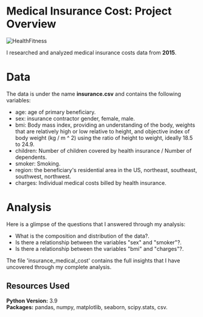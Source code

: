 # Medical Insurance Cost: Project Overview

![HealthFitness](https://user-images.githubusercontent.com/114705723/222254587-7520f2cc-8af7-43fc-84a3-5fb91b92a27e.png)

I researched and analyzed medical insurance costs data from **2015**.

# Data
The data is under the name **insurance.csv** and contains the following variables:
* age: age of primary beneficiary.
* sex: insurance contractor gender, female, male.
* bmi: Body mass index, providing an understanding of the body, weights that are relatively high or low relative to height, and objective index of body weight (kg / m ^ 2) using the ratio of height to weight, ideally 18.5 to 24.9.
* children: Number of children covered by health insurance / Number of dependents.
* smoker: Smoking.
* region: the beneficiary's residential area in the US, northeast, southeast, southwest, northwest.
* charges: Individual medical costs billed by health insurance.

# Analysis
Here is a glimpse of the questions that I answered through my analysis:
* What is the composition and distribution of the data?.
* Is there a relationship between the variables "sex" and "smoker"?.
* Is there a relationship between the variables "bmi" and "charges"?.

The file 'insurance_medical_cost' contains the full insights that I have uncovered through my complete analysis.

## Resources Used
**Python Version:** 3.9  
**Packages:** pandas, numpy, matplotlib, seaborn, scipy.stats, csv.
